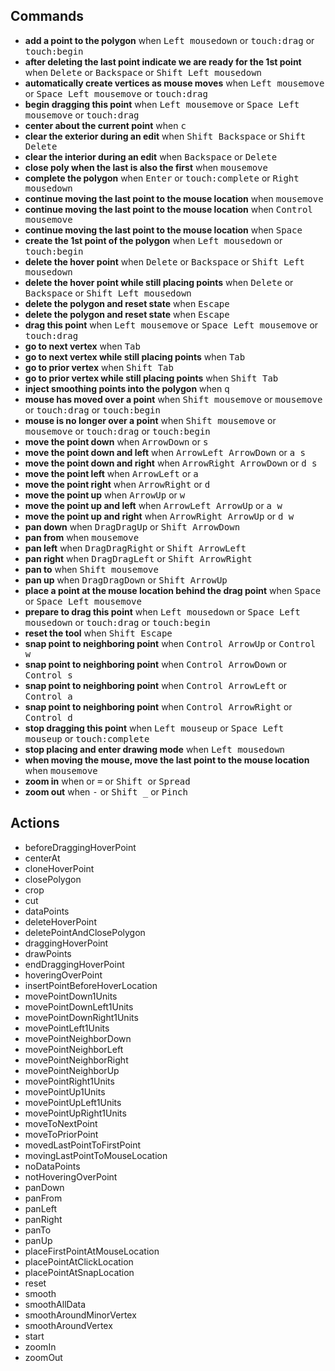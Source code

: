 ## Commands

-   <b>add a point to the polygon</b>
    when <kbd>Left mousedown</kbd> or <kbd>touch:drag</kbd> or <kbd>touch:begin</kbd>
-   <b>after deleting the last point indicate we are ready for the 1st point</b>
    when <kbd>Delete</kbd> or <kbd>Backspace</kbd> or <kbd>Shift Left mousedown</kbd>
-   <b>automatically create vertices as mouse moves</b>
    when <kbd>Left mousemove</kbd> or <kbd>Space Left mousemove</kbd> or <kbd>touch:drag</kbd>
-   <b>begin dragging this point</b>
    when <kbd>Left mousemove</kbd> or <kbd>Space Left mousemove</kbd> or <kbd>touch:drag</kbd>
-   <b>center about the current point</b>
    when <kbd>c</kbd>
-   <b>clear the exterior during an edit</b>
    when <kbd>Shift Backspace</kbd> or <kbd>Shift Delete</kbd>
-   <b>clear the interior during an edit</b>
    when <kbd>Backspace</kbd> or <kbd>Delete</kbd>
-   <b>close poly when the last is also the first</b>
    when <kbd>mousemove</kbd>
-   <b>complete the polygon</b>
    when <kbd>Enter</kbd> or <kbd>touch:complete</kbd> or <kbd>Right mousedown</kbd>
-   <b>continue moving the last point to the mouse location</b>
    when <kbd>mousemove</kbd>
-   <b>continue moving the last point to the mouse location</b>
    when <kbd>Control mousemove</kbd>
-   <b>continue moving the last point to the mouse location</b>
    when <kbd>Space</kbd>
-   <b>create the 1st point of the polygon</b>
    when <kbd>Left mousedown</kbd> or <kbd>touch:begin</kbd>
-   <b>delete the hover point</b>
    when <kbd>Delete</kbd> or <kbd>Backspace</kbd> or <kbd>Shift Left mousedown</kbd>
-   <b>delete the hover point while still placing points</b>
    when <kbd>Delete</kbd> or <kbd>Backspace</kbd> or <kbd>Shift Left mousedown</kbd>
-   <b>delete the polygon and reset state</b>
    when <kbd>Escape</kbd>
-   <b>delete the polygon and reset state</b>
    when <kbd>Escape</kbd>
-   <b>drag this point</b>
    when <kbd>Left mousemove</kbd> or <kbd>Space Left mousemove</kbd> or <kbd>touch:drag</kbd>
-   <b>go to next vertex</b>
    when <kbd>Tab</kbd>
-   <b>go to next vertex while still placing points</b>
    when <kbd>Tab</kbd>
-   <b>go to prior vertex</b>
    when <kbd>Shift Tab</kbd>
-   <b>go to prior vertex while still placing points</b>
    when <kbd>Shift Tab</kbd>
-   <b>inject smoothing points into the polygon</b>
    when <kbd>q</kbd>
-   <b>mouse has moved over a point</b>
    when <kbd>Shift mousemove</kbd> or <kbd>mousemove</kbd> or <kbd>touch:drag</kbd> or <kbd>touch:begin</kbd>
-   <b>mouse is no longer over a point</b>
    when <kbd>Shift mousemove</kbd> or <kbd>mousemove</kbd> or <kbd>touch:drag</kbd> or <kbd>touch:begin</kbd>
-   <b>move the point down</b>
    when <kbd>ArrowDown</kbd> or <kbd>s</kbd>
-   <b>move the point down and left</b>
    when <kbd>ArrowLeft ArrowDown</kbd> or <kbd>a s</kbd>
-   <b>move the point down and right</b>
    when <kbd>ArrowRight ArrowDown</kbd> or <kbd>d s</kbd>
-   <b>move the point left</b>
    when <kbd>ArrowLeft</kbd> or <kbd>a</kbd>
-   <b>move the point right</b>
    when <kbd>ArrowRight</kbd> or <kbd>d</kbd>
-   <b>move the point up</b>
    when <kbd>ArrowUp</kbd> or <kbd>w</kbd>
-   <b>move the point up and left</b>
    when <kbd>ArrowLeft ArrowUp</kbd> or <kbd>a w</kbd>
-   <b>move the point up and right</b>
    when <kbd>ArrowRight ArrowUp</kbd> or <kbd>d w</kbd>
-   <b>pan down</b>
    when <kbd>DragDragUp</kbd> or <kbd>Shift ArrowDown</kbd>
-   <b>pan from</b>
    when <kbd>mousemove</kbd>
-   <b>pan left</b>
    when <kbd>DragDragRight</kbd> or <kbd>Shift ArrowLeft</kbd>
-   <b>pan right</b>
    when <kbd>DragDragLeft</kbd> or <kbd>Shift ArrowRight</kbd>
-   <b>pan to</b>
    when <kbd>Shift mousemove</kbd>
-   <b>pan up</b>
    when <kbd>DragDragDown</kbd> or <kbd>Shift ArrowUp</kbd>
-   <b>place a point at the mouse location behind the drag point</b>
    when <kbd>Space</kbd> or <kbd>Space Left mousemove</kbd>
-   <b>prepare to drag this point</b>
    when <kbd>Left mousedown</kbd> or <kbd>Space Left mousedown</kbd> or <kbd>touch:drag</kbd> or <kbd>touch:begin</kbd>
-   <b>reset the tool</b>
    when <kbd>Shift Escape</kbd>
-   <b>snap point to neighboring point</b>
    when <kbd>Control ArrowUp</kbd> or <kbd>Control w</kbd>
-   <b>snap point to neighboring point</b>
    when <kbd>Control ArrowDown</kbd> or <kbd>Control s</kbd>
-   <b>snap point to neighboring point</b>
    when <kbd>Control ArrowLeft</kbd> or <kbd>Control a</kbd>
-   <b>snap point to neighboring point</b>
    when <kbd>Control ArrowRight</kbd> or <kbd>Control d</kbd>
-   <b>stop dragging this point</b>
    when <kbd>Left mouseup</kbd> or <kbd>Space Left mouseup</kbd> or <kbd>touch:complete</kbd>
-   <b>stop placing and enter drawing mode</b>
    when <kbd>Left mousedown</kbd>
-   <b>when moving the mouse, move the last point to the mouse location</b>
    when <kbd>mousemove</kbd>
-   <b>zoom in</b>
    when <kbd> </kbd> or <kbd>=</kbd> or <kbd>Shift </kbd> or <kbd>Spread</kbd>
-   <b>zoom out</b>
    when <kbd>-</kbd> or <kbd>Shift \_</kbd> or <kbd>Pinch</kbd>

## Actions

-   beforeDraggingHoverPoint
-   centerAt
-   cloneHoverPoint
-   closePolygon
-   crop
-   cut
-   dataPoints
-   deleteHoverPoint
-   deletePointAndClosePolygon
-   draggingHoverPoint
-   drawPoints
-   endDraggingHoverPoint
-   hoveringOverPoint
-   insertPointBeforeHoverLocation
-   movePointDown1Units
-   movePointDownLeft1Units
-   movePointDownRight1Units
-   movePointLeft1Units
-   movePointNeighborDown
-   movePointNeighborLeft
-   movePointNeighborRight
-   movePointNeighborUp
-   movePointRight1Units
-   movePointUp1Units
-   movePointUpLeft1Units
-   movePointUpRight1Units
-   moveToNextPoint
-   moveToPriorPoint
-   movedLastPointToFirstPoint
-   movingLastPointToMouseLocation
-   noDataPoints
-   notHoveringOverPoint
-   panDown
-   panFrom
-   panLeft
-   panRight
-   panTo
-   panUp
-   placeFirstPointAtMouseLocation
-   placePointAtClickLocation
-   placePointAtSnapLocation
-   reset
-   smooth
-   smoothAllData
-   smoothAroundMinorVertex
-   smoothAroundVertex
-   start
-   zoomIn
-   zoomOut
